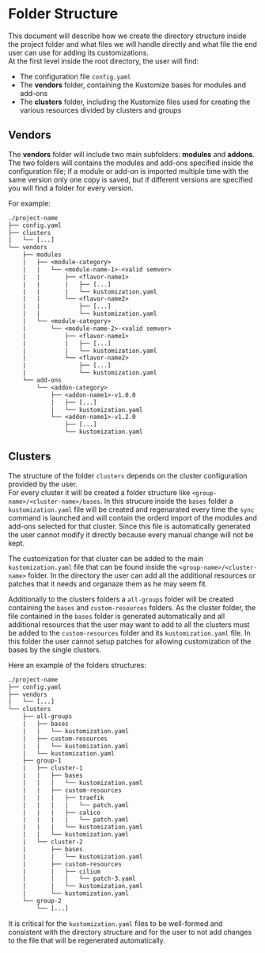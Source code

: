 # Folder Structure

This document will describe how we create the directory structure inside the project folder and what files we will
handle directly and what file the end user can use for adding its customizations.  
At the first level inside the root directory, the user will find:

- The configuration file `config.yaml`
- The **vendors** folder, containing the Kustomize bases for modules and add-ons
- The **clusters** folder, including the Kustomize files used for creating the various resources
    divided by clusters and groups

## Vendors

The **vendors** folder will include two main subfolders: **modules** and **addons**.  
The two folders will contains the modules and add-ons specified inside the configuration file; if a module or
add-on is imported multiple time with the same version only one copy is saved, but if different versions are specified
you will find a folder for every version.

For example:

```txt
./project-name
├── config.yaml
├── clusters
|   └── [...]
└── vendors
    ├── modules
    |   ├── <module-category>
    |   |   └── <module-name-1>-<valid semver>
    |   |       ├── <flavor-name1>
    |   |       |   ├── [...]
    |   |       |   └── kustomization.yaml
    |   |       └── <flavor-name2>
    |   |           ├── [...]
    |   |           └── kustomization.yaml
    |   └── <module-category>
    |       └── <module-name-2>-<valid semver>
    |           ├── <flavor-name1>
    |           |   ├── [...]
    |           |   └── kustomization.yaml
    |           └── <flavor-name2>
    |               ├── [...]
    |               └── kustomization.yaml
    └── add-ons
        └── <addon-category>
            ├── <addon-name1>-v1.0.0
            |   ├── [...]
            |   └── kustomization.yaml
            └── <addon-name1>-v1.2.0
                ├── [...]
                └── kustomization.yaml
```

## Clusters

The structure of the folder `clusters` depends on the cluster configuration provided by the user.  
For every cluster it will be created a folder structure like `<group-name>/<cluster-name>/bases`. In this
strucure inside the `bases` folder a `kustomization.yaml` file will be created and regenarated every time
the `sync` command is launched and will contain the orderd import of the modules and add-ons selected
for that cluster. Since this file is automatically generated the user cannot modify it directly because every
manual change will not be kept.

The customization for that cluster can be added to the main `kustomization.yaml` file that can be found inside
the `<group-name>/<cluster-name>` folder. In the directory the user can add all the additional resources or patches
that it needs and organaze them as he may seem fit.

Additionally to the clusters folders a `all-groups` folder will be created containing the `bases` and `custom-resources`
folders. As the cluster folder, the file contained in the `bases` folder is generated automatically and all additional
resources that the user may want to add to all the clusters must be added to the `custom-resources` folder and its
`kustomization.yaml` file. In this folder the user cannot setup patches for allowing customization of the bases
by the single clusters.

Here an example of the folders structures:

```txt
./project-name
├── config.yaml
├── vendors
|   └── [...]
└── clusters
    ├── all-groups
    |   ├── bases
    |   |   └── kustomization.yaml
    |   ├── custom-resources
    |   |   └── kustomization.yaml
    |   └── kustomization.yaml
    ├── group-1
    |   ├── cluster-1
    |   |   ├── bases
    |   |   |   └── kustomization.yaml
    |   |   ├── custom-resources
    |   |   |   ├── traefik
    |   |   |   |   └── patch.yaml
    |   |   |   ├── calico
    |   |   |   |   └── patch.yaml
    |   |   |   └── kustomization.yaml
    |   |   └── kustomization.yaml
    |   └── cluster-2
    |       ├── bases
    |       |   └── kustomization.yaml
    |       ├── custom-resources
    |       |   ├── cilium
    |       |   |   └── patch-3.yaml
    |       |   └── kustomization.yaml
    |       └── kustomization.yaml
    └── group-2
        └── [...]
```

It is critical for the `kustomization.yaml` files to be well-formed and consistent with the directory structure
and for the user to not add changes to the file that will be regenerated automatically.
